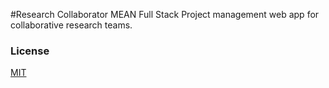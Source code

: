 #Research Collaborator
MEAN Full Stack 
Project management web app for collaborative research teams. 

### License
[MIT](LICENSE)

